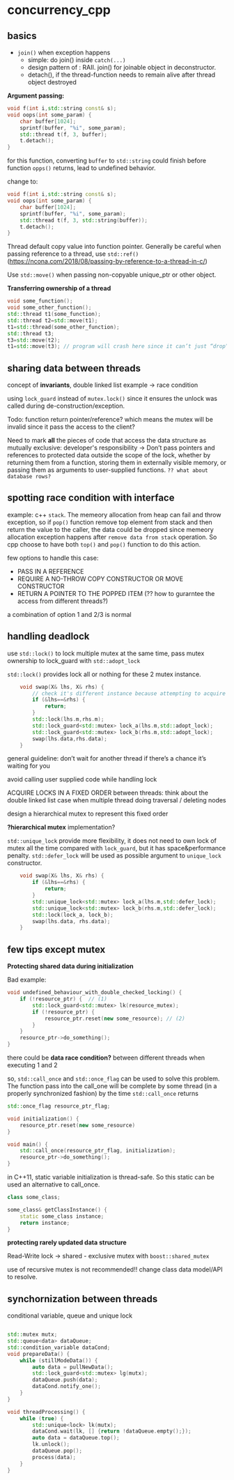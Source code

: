 # concurrency_cpp


## basics
- ```join()``` when exception happens
    - simple: do join() inside ```catch(...)```
    - design pattern of : RAII. join() for joinable object in deconstructor.
    - detach(), if the thread-function needs to remain alive after thread object destroyed


**Argument passing:**
```cpp
void f(int i,std::string const& s);
void oops(int some_param) {
    char buffer[1024];
    sprintf(buffer, "%i", some_param);
    std::thread t(f, 3, buffer);
    t.detach();
}
```



for this function, converting `buffer` to `std::string` could finish before function `opps()` returns, lead to undefined behavior.

change to:

```cpp
void f(int i,std::string const& s);
void oops(int some_param) {
    char buffer[1024];
    sprintf(buffer, "%i", some_param);
    std::thread t(f, 3, std::string(buffer));
    t.detach();
}
```

Thread default copy value into function pointer. Generally be careful when passing reference to a thread, use `std::ref()` (https://ncona.com/2018/08/passing-by-reference-to-a-thread-in-c/)


Use `std::move()` when passing non-copyable unique_ptr or other object.


**Transferring ownership of a thread**


```cpp
void some_function();
void some_other_function();
std::thread t1(some_function);
std::thread t2=std::move(t1);
t1=std::thread(some_other_function);
std::thread t3;
t3=std::move(t2);
t1=std::move(t3); // program will crash here since it can’t just “drop” a thread by assigning a new value to the std::thread object that manages it.
```



## sharing data between threads

concept of **invariants**, double linked list example -> race condition


using `lock_guard` instead of `mutex.lock()` since it ensures the unlock was called during de-construction/exception.

Todo: function return pointer/reference? which means the mutex will be invalid since it pass the access to the client?

Need to mark **all** the pieces of code that access the data structure as mutually exclusive: developer's responsibility
-> Don’t pass pointers and references to protected data outside the scope of the lock, whether by returning them from a function, storing them in externally visible memory, or passing them as arguments to user-supplied functions. `?? what about database rows?`


## spotting race condition with interface

example: c++ `stack`. The memeory allocation from heap can fail and throw exception, so if `pop()` function remove top element from stack and then return the value to the caller, the data could be dropped since memeory allocation exception happens after `remove data from stack` operation. So cpp choose to have both `top()` and `pop()` function to do this action.

few options to handle this case:

- PASS IN A REFERENCE
- REQUIRE A NO-THROW COPY CONSTRUCTOR OR MOVE CONSTRUCTOR
- RETURN A POINTER TO THE POPPED ITEM (?? how to gurarntee the access from different threads?)

a combination of option 1 and 2/3 is normal


## handling deadlock

use `std::lock()` to lock multiple mutex at the same time, pass mutex ownership to lock_guard with `std::adopt_lock`

`std::lock()` provides lock all or nothing for these 2 mutex instance.


```cpp
    void swap(X& lhs, X& rhs) {
        // check it's different instance because attempting to acquire a lock on a std::mutex when you already hold it is undefined behavior
        if (&lhs==&rhs) {
            return;
        }
        std::lock(lhs.m,rhs.m);
        std::lock_guard<std::mutex> lock_a(lhs.m,std::adopt_lock);
        std::lock_guard<std::mutex> lock_b(rhs.m,std::adopt_lock);
        swap(lhs.data,rhs.data);
    }
```


general guideline:
don’t wait for another thread if there’s a chance it’s waiting for you

avoid calling user supplied code while handling lock

ACQUIRE LOCKS IN A FIXED ORDER between threads:
think about the double linked list case when multiple thread doing traversal / deleting nodes

design a hierarchical mutex to represent this fixed order

**?hierarchical mutex** implementation?

`std::unique_lock` provide more flexibility, it does not need to own lock of mutex all the time compared with `lock_guard`, but it has space&performance penalty. `std::defer_lock` will be used as possible argument to `unique_lock` constructor.

```cpp
    void swap(X& lhs, X& rhs) {
        if (&lhs==&rhs) {
            return;
        }
        std::unique_lock<std::mutex> lock_a(lhs.m,std::defer_lock);
        std::unique_lock<std::mutex> lock_b(rhs.m,std::defer_lock);
        std::lock(lock_a, lock_b);
        swap(lhs.data, rhs.data);
    }
```

## few tips except mutex

**Protecting shared data during initialization**

Bad example:
```cpp
void undefined_behaviour_with_double_checked_locking() {
    if (!resource_ptr) {  // (1)
        std::lock_guard<std::mutex> lk(resource_mutex);
        if (!resource_ptr) {
            resource_ptr.reset(new some_resource); // (2)
        }
    }
    resource_ptr->do_something();
}
```

there could be **data race condition?** between different threads when executing 1 and 2

so, `std::call_once` and `std::once_flag` can be used to solve this problem. The function pass into the call_one will be complete by some thread (in a properly synchronized fashion) by the time `std::call_once` returns

```cpp
std::once_flag resource_ptr_flag;

void initialization() {
    resource_ptr.reset(new some_resource)
}

void main() {
    std::call_once(resource_ptr_flag, initialization);
    resource_ptr->do_something();
}
```

in C++11, static variable initialization is thread-safe. So this static can be used an alternative to call_once.

```cpp
class some_class;

some_class& getClassInstance() {
    static some_class instance;
    return instance;
}
```

**protecting rarely updated data structure**

Read-Write lock
-> shared - exclusive mutex with `boost::shared_mutex`

use of recursive mutex is not recommended!! change class data model/API to resolve.


## synchornization between threads

conditional variable, queue and unique lock

```cpp

std::mutex mutx;
std::queue<data> dataQueue;
std::condition_variable dataCond;
void prepareData() {
    while (stillModeData()) {
        auto data = pullNewData();
        std::lock_guard<std::mutex> lg(mutx);
        dataQueue.push(data);
        dataCond.notify_one();
    }
}

void threadProcessing() {
    while (true) {
        std::unique<lock> lk(mutx);
        dataCond.wait(lk, [] {return !dataQueue.empty();});
        auto data = dataQueue.top();
        lk.unlock();
        dataQueue.pop();
        process(data);
    }
}
```
